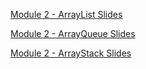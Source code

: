 [Module 2 - ArrayList Slides](https://drive.google.com/file/d/1WV9z6zL-gXk1YFzSPz86wql4H-rZ_Nup/view?usp=drive_link)

[Module 2 - ArrayQueue Slides](https://drive.google.com/file/d/1IgJ78HofWD0zEvnIRHVhi9HmB4o-cvNH/view?usp=drive_link)

[Module 2 - ArrayStack Slides](https://drive.google.com/file/d/1n9lO-4k8HvAt7P2I14uWfMF3Bcm79uz4/view?usp=drive_link)
